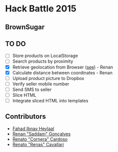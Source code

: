 # Hack Battle 2015

## BrownSugar ##

## TO DO

- [ ] Store products on LocalStorage
- [ ] Search products by proximity
- [x] Retrieve geolocation from Browser ([see](http://dev.w3.org/geo/api/spec-source.html)) - Renan
- [x] Calculate distance between coordinates - Renan
- [ ] Upload product picture to Dropbox
- [ ] Verify seller mobile number
- [ ] Send SMS to seller
- [ ] Slice HTML
- [ ] Integrate sliced HTML into templates

## Contributors

- [Fahad Ibnay Heylaal](https://github.com/fahad19)
- [Renan "Saddam" Gonçalves](https://github.com/renan)
- [Renato "Cornera" Cardoso](https://github.com/re2005)
- [Renato "Renas" Cavallari](https://github.com/renasboy)

